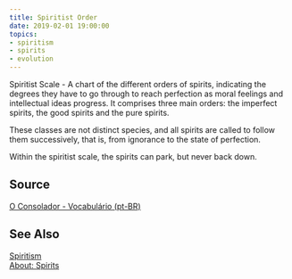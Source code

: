 ```yaml
---
title: Spiritist Order
date: 2019-02-01 19:00:00
topics:
- spiritism
- spirits
- evolution
---
```


Spiritist Scale - A chart of the different orders of spirits, indicating the degrees 
they have to go through to reach perfection as moral feelings and intellectual ideas 
progress. It comprises three main orders: the imperfect spirits, the good spirits and the 
pure spirits. 

These classes are not distinct species, and all spirits are called to follow them successively, 
that is, from ignorance to the state of perfection. 

Within the spiritist scale, the spirits can park, but never back down.

## Source
[O Consolador - Vocabulário (pt-BR)](http://www.oconsolador.com.br/linkfixo/vocabulario/principal.html)

## See Also
[Spiritism](/spiritism)  
[About: Spirits](../spirits)  
